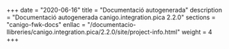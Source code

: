 +++
date        = "2020-06-16"
title       = "Documentació autogenerada"
description = "Documentació autogenerada canigo.integration.pica 2.2.0"
sections    = "canigo-fwk-docs"
enllac		= "/documentacio-llibreries/canigo.integration.pica/2.2.0/site/project-info.html"
weight      = 4
+++
